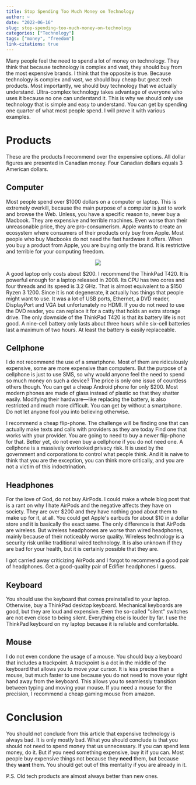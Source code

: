 ```yaml
---
title: Stop Spending Too Much Money on Technology
author: ~
date: "2022-06-16"
slug: stop-spending-too-much-money-on-technology
categories: ["Technology"]
tags: ["money", "freedom"]
link-citations: true
---
```


Many people feel the need to spend a lot of money on technology.
They think that because technology is complex and vast, they should buy from the most expensive brands.
I think that the opposite is true.
Because technology is complex and vast, we should buy cheap but great tech products.
Most importantly, we should buy technology that we actually understand.
Ultra-complex technology takes advantage of everyone who uses it because no one can understand it.
This is why we should only use technology that is simple and easy to understand.
You can get by spending one quarter of what most people spend.
I will prove it with various examples.

# Products

These are the products I recommend over the expensive options.
All dollar figures are presented in Canadian money.
Four Canadian dollars equals 3 American dollars.

## Computer

Most people spend over $1000 dollars on a computer or laptop.
This is extremely overkill, because the main purpose of a computer is just to work and browse the Web.
Unless, you have a specific reason to, never buy a Macbook.
They are expensive and terrible machines.
Even worse than their unreasonable price, they are pro-consumerism.
Apple wants to create an ecosystem where consumers of their products only buy from Apple.
Most people who buy Macbooks do not need the fast hardware it offers.
When you buy a product from Apple, you are buying only the brand.
It is restrictive and terrible for your computing freedom.

<p align="center">
<img src=https://i.imgflip.com/6i43i3.jpg>
</p>

A good laptop only costs about $200.
I recommend the ThinkPad T420.
It is powerful enough for a laptop released in 2008.
Its CPU has two cores and four threads and its speed is 3.2 GHz.
That is almost equivalent to a $150 Ryzen 3 1200.
Since it is not degenerate, it actually has things that people might want to use.
It was a lot of USB ports, Ethernet, a DVD reader, DisplayPort and VGA but unfortunately no HDMI.
If you do not need to use the DVD reader, you can replace it for a catty that holds an extra storage drive.
The only downside of the ThinkPad T420 is that its battery life is not good.
A nine-cell battery only lasts about three hours while six-cell batteries last a maximum of two hours.
At least the battery is easily replaceable.

## Cellphone

I do not recommend the use of a smartphone.
Most of them are ridiculously expensive, some are more expensive than computers.
But the purpose of a cellphone is just to use SMS, so why would anyone feel the need to spend so much money on such a device?
The price is only one issue of countless others though.
You can get a cheap Android phone for only $200.
Most modern phones are made of glass instead of plastic so that they shatter easily.
Modifying their hardware—like replacing the battery, is also restricted and much more difficult.
You can get by without a smartphone.
Do not let anyone fool you into believing otherwise.

I recommend a cheap flip-phone.
The challenge will be finding one that can actually make texts and calls with providers as they are today
Find one that works with your provider.
You are going to need to buy a newer flip-phone for that.
Better yet, do not even buy a cellphone if you do not need one.
A cellphone is a massively overlooked privacy risk.
It is used by the government and corporations to control what people think.
And it is naive to think that you are the exception, you can think more critically, and you are not a victim of this indoctrination.

## Headphones

For the love of God, do not buy AirPods.
I could make a whole blog post that is a rant on why I hate AirPods and the negative affects they have on society.
They are over $200 and they have nothing good about them to make up for it, at all.
You could get Apple's earbuds for about $10 in a dollar store and it is basically the exact same.
The only difference is that AirPods are wireless.
But wireless headphones are worse than wired headphones, mainly because of their noticeably worse quality.
Wireless technology is a security risk unlike traditional wired technology.
It is also unknown if they are bad for your health, but it is certainly possible that they are.

I got carried away criticizing AirPods and I forgot to recommend a good pair of headphones.
Get a good-quality pair of Edifier headphones I guess.

## Keyboard

You should use the keyboard that comes preinstalled to your laptop.
Otherwise, buy a ThinkPad desktop keyboard.
Mechanical keyboards are good, but they are loud and expensive.
Even the so-called "silent" switches are not even close to being silent.
Everything else is louder by far.
I use the ThinkPad keyboard on my laptop because it is reliable and comfortable.

## Mouse

I do not even condone the usage of a mouse.
You should buy a keyboard that includes a trackpoint.
A trackpoint is a dot in the middle of the keyboard that allows you to move your cursor.
It is less precise than a mouse, but much faster to use because you do not need to move your right hand away from the keyboard.
This allows you to seamlessly transition between typing and moving your mouse.
If you need a mouse for the precision, I recommend a cheap gaming mouse from amazon.

# Conclusion

You should not conclude from this article that expensive technology is always bad.
It is only mostly bad.
What you should conclude is that you should not need to spend money that us unnecessary.
If you can spend less money, do it.
But if you need something expensive, buy it if you can.
Most people buy expensive things not because they **need** them, but because they **want** them.
You should get out of this mentality if you are already in it.

P.S. Old tech products are almost always better than new ones.
